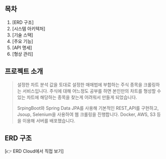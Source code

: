 ## 목차
1. [ERD 구조]
2. [시스템 아키텍처]
3. [기술 스택]
4. [주요 기능]
5. [API 명세]
6. [형상 관리]

## 프로젝트 소개
> 설정한 차트 분석 값을 토대로 설정한 매매법에 부합하는 주식 종목을 크롤링하는 서비스입니다.
> 주식에 대해 어느정도 공부를 하면 본인만의 차트를 형성할 수 있는 차트에 해당하는 종목을 찾는게 어려워서 만들게 되었습니다.
>
> SrpingBoot와 Spring Data JPA를 사용해 기본적인 REST_API를 구현하고,
> Jsoup, Selenium을 사용하여 웹 크롤링을 진행합니다.
> Docker, AWS, S3 등을 이용해 서버를 배포했습니다.

## ERD 구조
[👉 ERD Cloud에서 직접 보기]
